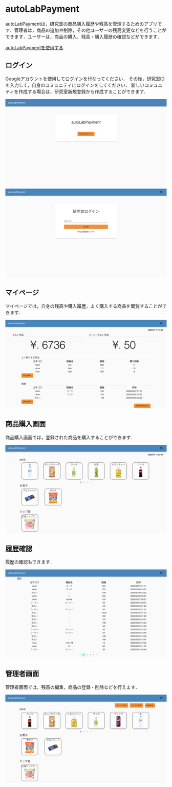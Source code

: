 # autoLabPayment

autoLabPaymentは，研究室の商品購入履歴や残高を管理するためのアプリです．管理者は，商品の追加や削除，その他ユーザーの残高変更などを行うことができます．ユーザーは，商品の購入，残高・購入履歴の確認などができます．

[autoLabPaymentを使用する](https://autolabpayment.vercel.app/login)

## ログイン

Googleアカウントを使用してログインを行なってください．
その後，研究室IDを入力して，自身のコミュニティにログインをしてください．
新しいコミュニティを作成する場合は，研究室新規登録から作成することができます．

![Googleログイン画面](docs/googleLogin.png)
![研究室ログイン画面](docs/labLogin.png)

## マイページ

マイページでは，自身の残高や購入履歴，よく購入する商品を閲覧することができます．

![マイページ](docs/myPage.png)

## 商品購入画面

商品購入画面では，登録された商品を購入することができます．

![商品購入画面](docs/purchase.png)

## 履歴確認

履歴の確認もできます．

![履歴確認画面](docs/history.png)

## 管理者画面

管理者画面では，残高の編集，商品の登録・削除などを行えます．

![商品登録・削除画面](docs/item.png)
